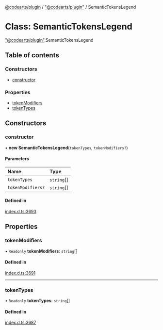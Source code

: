 [@codearts/plugin](../README.md) / ["@codearts/plugin"](../modules/_codearts_plugin_.md) / SemanticTokensLegend

# Class: SemanticTokensLegend

["@codearts/plugin"](../modules/_codearts_plugin_.md).SemanticTokensLegend

## Table of contents

### Constructors

- [constructor](codearts_plugin_.SemanticTokensLegend.md#constructor)

### Properties

- [tokenModifiers](codearts_plugin_.SemanticTokensLegend.md#tokenmodifiers)
- [tokenTypes](codearts_plugin_.SemanticTokensLegend.md#tokentypes)

## Constructors

### constructor

• **new SemanticTokensLegend**(`tokenTypes`, `tokenModifiers?`)

#### Parameters

| Name | Type |
| :------ | :------ |
| `tokenTypes` | `string`[] |
| `tokenModifiers?` | `string`[] |

#### Defined in

[index.d.ts:3693](https://github.com/huaweicloud/cloudide-plugin-api/blob/84e382d/index.d.ts#L3693)

## Properties

### tokenModifiers

• `Readonly` **tokenModifiers**: `string`[]

#### Defined in

[index.d.ts:3691](https://github.com/huaweicloud/cloudide-plugin-api/blob/84e382d/index.d.ts#L3691)

___

### tokenTypes

• `Readonly` **tokenTypes**: `string`[]

#### Defined in

[index.d.ts:3687](https://github.com/huaweicloud/cloudide-plugin-api/blob/84e382d/index.d.ts#L3687)
